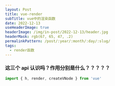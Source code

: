 ```yaml
---
layout: Post
title: vue-render
subTitle: vue中的渲染函数
date: 2022-12-13
useHeaderImage: true
headerImage: /img/in-post/2022-12-13/header.jpg
headerMask: rgb(67, 65, 47, .2)
permalinkPattern: /post/:year/:month/:day/:slug/
tags:
  - render函数
---
```


### 这三个 api 认识吗？作用分别是什么？？？？？

```js
import { h, render, createVNode } from 'vue'
```
